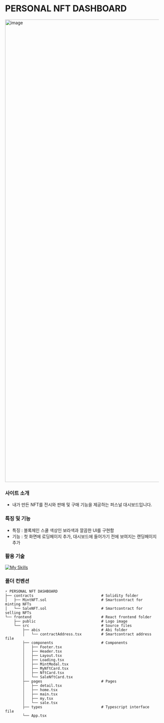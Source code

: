 # PERSONAL NFT DASHBOARD
<img width="1511" alt="image" src="https://github.com/ksh0123/NFT-Sale-Page/assets/122417190/bcfdbfe2-b176-481a-a3cb-32531ac79cda">

### 사이트 소개
- 내가 만든 NFT를 전시와 판매 및 구매 기능을 제공하는 퍼스널 대시보드입니다.

### 특징 및 기능
- 특징 : 블록체인 스쿨 색상인 보라색과 깔끔한 UI를 구현함
- 기능 : 첫 화면에 로딩페이지 추가, 대시보드에 들어가기 전에 보여지는 랜딩페이지 추가

### 활용 기술
[![My Skills](https://skillicons.dev/icons?i=react,tailwind,ts,solidity&theme=light)](https://skillicons.dev)

### 폴더 컨벤션
```
⚡️ PERSONAL NFT DASHBOARD
├── contracts                               # Solidity folder
│   ├── MintNFT.sol                         # Smartcontract for minting NFTs
│   └── SaleNFT.sol                         # Smartcontract for selling NFTs
└── frontend                                # React frontend folder
    ├── public                              # Logo image
    └── src                                 # Source files
        ├── abis                            # Abi folder
        │   └── contractAddress.tsx         # Smartcontract address file
        ├── components                      # Components
        │   ├── Footer.tsx                
        │   ├── Header.tsx
        │   ├── Layout.tsx
        │   ├── Loading.tsx
        │   ├── MintModal.tsx
        │   ├── MyNftCard.tsx
        │   ├── NftCard.tsx
        │   └── SaleNftCard.tsx
        ├── pages                           # Pages
        │   ├── detail.tsx
        │   ├── home.tsx
        │   ├── main.tsx
        │   ├── my.tsx
        │   └── sale.tsx     
        ├── types                           # Typescript interface file
        └── App.tsx         

```
